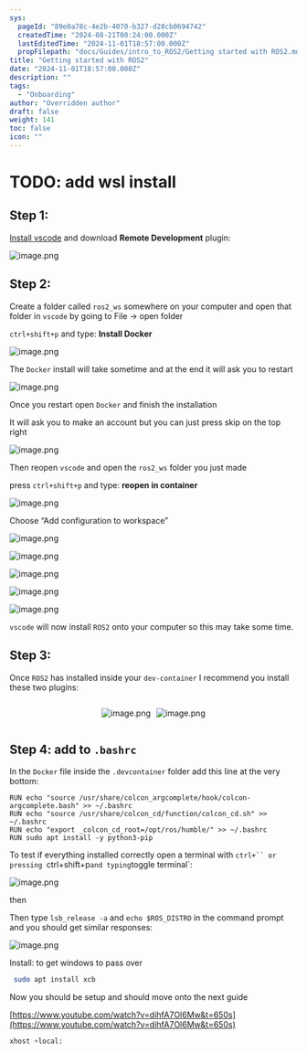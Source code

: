 ```yaml
---
sys:
  pageId: "89e0a78c-4e2b-4070-b327-d28cb0694742"
  createdTime: "2024-08-21T00:24:00.000Z"
  lastEditedTime: "2024-11-01T18:57:00.000Z"
  propFilepath: "docs/Guides/intro_to_ROS2/Getting started with ROS2.md"
title: "Getting started with ROS2"
date: "2024-11-01T18:57:00.000Z"
description: ""
tags:
  - "Onboarding"
author: "Overridden author"
draft: false
weight: 141
toc: false
icon: ""
---
```


# TODO: add wsl install

## Step 1:

[Install vscode](https://code.visualstudio.com/download) and download **Remote Development** plugin:

![image.png](https://prod-files-secure.s3.us-west-2.amazonaws.com/d518164a-d88e-44d1-a4ee-3adb3bd8bce0/efb52993-1881-4a40-b95e-6f020334f022/image.png?X-Amz-Algorithm=AWS4-HMAC-SHA256&X-Amz-Content-Sha256=UNSIGNED-PAYLOAD&X-Amz-Credential=ASIAZI2LB466YDWZE4AL%2F20250422%2Fus-west-2%2Fs3%2Faws4_request&X-Amz-Date=20250422T210800Z&X-Amz-Expires=3600&X-Amz-Security-Token=IQoJb3JpZ2luX2VjEFQaCXVzLXdlc3QtMiJGMEQCIBrtqRjwnN%2BNG2MIoick4uMRRHwg6pOFpyKu0xCxDPE%2BAiBdftiW%2FzgbpgJyIx8oseq9n7q6i7%2FjazxjO%2BiS%2BNq5RyqIBAjd%2F%2F%2F%2F%2F%2F%2F%2F%2F%2F8BEAAaDDYzNzQyMzE4MzgwNSIMCay4KdGof9js7dkpKtwDqqyu0Ucyw7XGwhpA7xoEDgjQYmH2UiTYMbQCCMBXX%2BMIXszzwzkSZt50q6a9Lmhofuv13hUPCavsZG2fSdfcU8KlDldE1EvSmBTs4dX63oshe2XEmqfaaba4Q3S%2BrX6rXqCg9DjYIfSmUCSvr8SHYYML2tUK3LcL2JvSvYHDznd4Ug%2BvwEpPfdQppfzDtramHfBndAsNWZ7znK1OAm1dw1EKwIH6%2FTi9xZAqOKx4GEjGcarW3i5JDVVapXSf2mKS%2BIK0xT116BEQLqkjbR1Ms7PU0%2FxwKSiOlKSWiBIOMHvqYJ3aVaJGgFO17kuRPKwcxS0nCzzXROdD7nXODPsFVano6Y8HPnz7BXUgpOMc4t6HSw2odVmpUT9SZihSQG%2FVe0GY8Tj8scZXrQeEk468TsO7E%2B6pUyA36w1%2FNq0%2F5Cwjn21J3sNrTp%2FtP8ygf6DVHMzL%2FjbLtIwVkYRLr1Ba6B%2BgPMRVS9Pvr0kyy4WPaFyrO4ESJqYMF2UX8rBATfaUSGSujSjA3Sd5d3EbFsd9m1WN2UOX1PWzNGvpG1QuS%2Bh0JNdSyMrilwIcO8YSHfA3HuESylsfbLoC%2BIBhWTFoFuEARPOwviuYczpgFUleJb8n2Onl%2F2k%2FxMHTmBIwjfCfwAY6pgGzS7zacVuMKfefM3tf9aSIKsx9idcd6CmqRRerAEoaj%2F3YdanO2JzWtgiKT47822SczeFNyst1xylACm2ErBGRAfsBM%2FfDgOKGrZZCTOpN3VYpFlUVOzd4AidHHQgeQB1nI8nN%2BXYTuloovNE0jC%2FpQ5%2Bo8aUPhecDOWpGhRDf4p1FxDXYk5UZpe3Pw6n%2F%2BL9ic03D6dGK2%2F6nrNeA7d%2FNIeQ5x9kk&X-Amz-Signature=cb93296ba7e17e12c66501911ff40b351f2fb65dd09e39291764f6d7dee390e3&X-Amz-SignedHeaders=host&x-id=GetObject)

## Step 2:

Create a folder called `ros2_ws` somewhere on your computer and open that folder in `vscode` by going to File → open folder 

`ctrl+shift+p` and type: **Install Docker**

![image.png](https://prod-files-secure.s3.us-west-2.amazonaws.com/d518164a-d88e-44d1-a4ee-3adb3bd8bce0/2269dc0e-1cd5-47ff-bceb-c04ad9b2eab0/image.png?X-Amz-Algorithm=AWS4-HMAC-SHA256&X-Amz-Content-Sha256=UNSIGNED-PAYLOAD&X-Amz-Credential=ASIAZI2LB466YDWZE4AL%2F20250422%2Fus-west-2%2Fs3%2Faws4_request&X-Amz-Date=20250422T210800Z&X-Amz-Expires=3600&X-Amz-Security-Token=IQoJb3JpZ2luX2VjEFQaCXVzLXdlc3QtMiJGMEQCIBrtqRjwnN%2BNG2MIoick4uMRRHwg6pOFpyKu0xCxDPE%2BAiBdftiW%2FzgbpgJyIx8oseq9n7q6i7%2FjazxjO%2BiS%2BNq5RyqIBAjd%2F%2F%2F%2F%2F%2F%2F%2F%2F%2F8BEAAaDDYzNzQyMzE4MzgwNSIMCay4KdGof9js7dkpKtwDqqyu0Ucyw7XGwhpA7xoEDgjQYmH2UiTYMbQCCMBXX%2BMIXszzwzkSZt50q6a9Lmhofuv13hUPCavsZG2fSdfcU8KlDldE1EvSmBTs4dX63oshe2XEmqfaaba4Q3S%2BrX6rXqCg9DjYIfSmUCSvr8SHYYML2tUK3LcL2JvSvYHDznd4Ug%2BvwEpPfdQppfzDtramHfBndAsNWZ7znK1OAm1dw1EKwIH6%2FTi9xZAqOKx4GEjGcarW3i5JDVVapXSf2mKS%2BIK0xT116BEQLqkjbR1Ms7PU0%2FxwKSiOlKSWiBIOMHvqYJ3aVaJGgFO17kuRPKwcxS0nCzzXROdD7nXODPsFVano6Y8HPnz7BXUgpOMc4t6HSw2odVmpUT9SZihSQG%2FVe0GY8Tj8scZXrQeEk468TsO7E%2B6pUyA36w1%2FNq0%2F5Cwjn21J3sNrTp%2FtP8ygf6DVHMzL%2FjbLtIwVkYRLr1Ba6B%2BgPMRVS9Pvr0kyy4WPaFyrO4ESJqYMF2UX8rBATfaUSGSujSjA3Sd5d3EbFsd9m1WN2UOX1PWzNGvpG1QuS%2Bh0JNdSyMrilwIcO8YSHfA3HuESylsfbLoC%2BIBhWTFoFuEARPOwviuYczpgFUleJb8n2Onl%2F2k%2FxMHTmBIwjfCfwAY6pgGzS7zacVuMKfefM3tf9aSIKsx9idcd6CmqRRerAEoaj%2F3YdanO2JzWtgiKT47822SczeFNyst1xylACm2ErBGRAfsBM%2FfDgOKGrZZCTOpN3VYpFlUVOzd4AidHHQgeQB1nI8nN%2BXYTuloovNE0jC%2FpQ5%2Bo8aUPhecDOWpGhRDf4p1FxDXYk5UZpe3Pw6n%2F%2BL9ic03D6dGK2%2F6nrNeA7d%2FNIeQ5x9kk&X-Amz-Signature=eadf10d4fed68c7d356035fe6215605e70da41a67426b44ebd78b6d4ace43618&X-Amz-SignedHeaders=host&x-id=GetObject)

The `Docker` install will take sometime and at the end it will ask you to restart

![image.png](https://prod-files-secure.s3.us-west-2.amazonaws.com/d518164a-d88e-44d1-a4ee-3adb3bd8bce0/ed233f78-be33-4b1f-b89c-9c346c0e961e/image.png?X-Amz-Algorithm=AWS4-HMAC-SHA256&X-Amz-Content-Sha256=UNSIGNED-PAYLOAD&X-Amz-Credential=ASIAZI2LB466YDWZE4AL%2F20250422%2Fus-west-2%2Fs3%2Faws4_request&X-Amz-Date=20250422T210800Z&X-Amz-Expires=3600&X-Amz-Security-Token=IQoJb3JpZ2luX2VjEFQaCXVzLXdlc3QtMiJGMEQCIBrtqRjwnN%2BNG2MIoick4uMRRHwg6pOFpyKu0xCxDPE%2BAiBdftiW%2FzgbpgJyIx8oseq9n7q6i7%2FjazxjO%2BiS%2BNq5RyqIBAjd%2F%2F%2F%2F%2F%2F%2F%2F%2F%2F8BEAAaDDYzNzQyMzE4MzgwNSIMCay4KdGof9js7dkpKtwDqqyu0Ucyw7XGwhpA7xoEDgjQYmH2UiTYMbQCCMBXX%2BMIXszzwzkSZt50q6a9Lmhofuv13hUPCavsZG2fSdfcU8KlDldE1EvSmBTs4dX63oshe2XEmqfaaba4Q3S%2BrX6rXqCg9DjYIfSmUCSvr8SHYYML2tUK3LcL2JvSvYHDznd4Ug%2BvwEpPfdQppfzDtramHfBndAsNWZ7znK1OAm1dw1EKwIH6%2FTi9xZAqOKx4GEjGcarW3i5JDVVapXSf2mKS%2BIK0xT116BEQLqkjbR1Ms7PU0%2FxwKSiOlKSWiBIOMHvqYJ3aVaJGgFO17kuRPKwcxS0nCzzXROdD7nXODPsFVano6Y8HPnz7BXUgpOMc4t6HSw2odVmpUT9SZihSQG%2FVe0GY8Tj8scZXrQeEk468TsO7E%2B6pUyA36w1%2FNq0%2F5Cwjn21J3sNrTp%2FtP8ygf6DVHMzL%2FjbLtIwVkYRLr1Ba6B%2BgPMRVS9Pvr0kyy4WPaFyrO4ESJqYMF2UX8rBATfaUSGSujSjA3Sd5d3EbFsd9m1WN2UOX1PWzNGvpG1QuS%2Bh0JNdSyMrilwIcO8YSHfA3HuESylsfbLoC%2BIBhWTFoFuEARPOwviuYczpgFUleJb8n2Onl%2F2k%2FxMHTmBIwjfCfwAY6pgGzS7zacVuMKfefM3tf9aSIKsx9idcd6CmqRRerAEoaj%2F3YdanO2JzWtgiKT47822SczeFNyst1xylACm2ErBGRAfsBM%2FfDgOKGrZZCTOpN3VYpFlUVOzd4AidHHQgeQB1nI8nN%2BXYTuloovNE0jC%2FpQ5%2Bo8aUPhecDOWpGhRDf4p1FxDXYk5UZpe3Pw6n%2F%2BL9ic03D6dGK2%2F6nrNeA7d%2FNIeQ5x9kk&X-Amz-Signature=9b52d589daeea5773b0e190eab4f4b99814a255565f13738b960d6a0fd83dbcc&X-Amz-SignedHeaders=host&x-id=GetObject)

Once you restart open `Docker` and finish the installation

It will ask you to make an account but you can just press skip on the top right

![image.png](https://prod-files-secure.s3.us-west-2.amazonaws.com/d518164a-d88e-44d1-a4ee-3adb3bd8bce0/21010ad9-1659-4fd9-9f59-9932a09b2a3d/image.png?X-Amz-Algorithm=AWS4-HMAC-SHA256&X-Amz-Content-Sha256=UNSIGNED-PAYLOAD&X-Amz-Credential=ASIAZI2LB466YDWZE4AL%2F20250422%2Fus-west-2%2Fs3%2Faws4_request&X-Amz-Date=20250422T210800Z&X-Amz-Expires=3600&X-Amz-Security-Token=IQoJb3JpZ2luX2VjEFQaCXVzLXdlc3QtMiJGMEQCIBrtqRjwnN%2BNG2MIoick4uMRRHwg6pOFpyKu0xCxDPE%2BAiBdftiW%2FzgbpgJyIx8oseq9n7q6i7%2FjazxjO%2BiS%2BNq5RyqIBAjd%2F%2F%2F%2F%2F%2F%2F%2F%2F%2F8BEAAaDDYzNzQyMzE4MzgwNSIMCay4KdGof9js7dkpKtwDqqyu0Ucyw7XGwhpA7xoEDgjQYmH2UiTYMbQCCMBXX%2BMIXszzwzkSZt50q6a9Lmhofuv13hUPCavsZG2fSdfcU8KlDldE1EvSmBTs4dX63oshe2XEmqfaaba4Q3S%2BrX6rXqCg9DjYIfSmUCSvr8SHYYML2tUK3LcL2JvSvYHDznd4Ug%2BvwEpPfdQppfzDtramHfBndAsNWZ7znK1OAm1dw1EKwIH6%2FTi9xZAqOKx4GEjGcarW3i5JDVVapXSf2mKS%2BIK0xT116BEQLqkjbR1Ms7PU0%2FxwKSiOlKSWiBIOMHvqYJ3aVaJGgFO17kuRPKwcxS0nCzzXROdD7nXODPsFVano6Y8HPnz7BXUgpOMc4t6HSw2odVmpUT9SZihSQG%2FVe0GY8Tj8scZXrQeEk468TsO7E%2B6pUyA36w1%2FNq0%2F5Cwjn21J3sNrTp%2FtP8ygf6DVHMzL%2FjbLtIwVkYRLr1Ba6B%2BgPMRVS9Pvr0kyy4WPaFyrO4ESJqYMF2UX8rBATfaUSGSujSjA3Sd5d3EbFsd9m1WN2UOX1PWzNGvpG1QuS%2Bh0JNdSyMrilwIcO8YSHfA3HuESylsfbLoC%2BIBhWTFoFuEARPOwviuYczpgFUleJb8n2Onl%2F2k%2FxMHTmBIwjfCfwAY6pgGzS7zacVuMKfefM3tf9aSIKsx9idcd6CmqRRerAEoaj%2F3YdanO2JzWtgiKT47822SczeFNyst1xylACm2ErBGRAfsBM%2FfDgOKGrZZCTOpN3VYpFlUVOzd4AidHHQgeQB1nI8nN%2BXYTuloovNE0jC%2FpQ5%2Bo8aUPhecDOWpGhRDf4p1FxDXYk5UZpe3Pw6n%2F%2BL9ic03D6dGK2%2F6nrNeA7d%2FNIeQ5x9kk&X-Amz-Signature=976c17fe27e7f6b080928a6e29e2b39de933a98d004650347822b12afcd3429a&X-Amz-SignedHeaders=host&x-id=GetObject)

Then reopen `vscode` and open the `ros2_ws` folder you just made

press `ctrl+shift+p` and type: **reopen in container**

![image.png](https://prod-files-secure.s3.us-west-2.amazonaws.com/d518164a-d88e-44d1-a4ee-3adb3bd8bce0/4e93b8c2-41ad-488c-8095-c74205196118/image.png?X-Amz-Algorithm=AWS4-HMAC-SHA256&X-Amz-Content-Sha256=UNSIGNED-PAYLOAD&X-Amz-Credential=ASIAZI2LB466YDWZE4AL%2F20250422%2Fus-west-2%2Fs3%2Faws4_request&X-Amz-Date=20250422T210800Z&X-Amz-Expires=3600&X-Amz-Security-Token=IQoJb3JpZ2luX2VjEFQaCXVzLXdlc3QtMiJGMEQCIBrtqRjwnN%2BNG2MIoick4uMRRHwg6pOFpyKu0xCxDPE%2BAiBdftiW%2FzgbpgJyIx8oseq9n7q6i7%2FjazxjO%2BiS%2BNq5RyqIBAjd%2F%2F%2F%2F%2F%2F%2F%2F%2F%2F8BEAAaDDYzNzQyMzE4MzgwNSIMCay4KdGof9js7dkpKtwDqqyu0Ucyw7XGwhpA7xoEDgjQYmH2UiTYMbQCCMBXX%2BMIXszzwzkSZt50q6a9Lmhofuv13hUPCavsZG2fSdfcU8KlDldE1EvSmBTs4dX63oshe2XEmqfaaba4Q3S%2BrX6rXqCg9DjYIfSmUCSvr8SHYYML2tUK3LcL2JvSvYHDznd4Ug%2BvwEpPfdQppfzDtramHfBndAsNWZ7znK1OAm1dw1EKwIH6%2FTi9xZAqOKx4GEjGcarW3i5JDVVapXSf2mKS%2BIK0xT116BEQLqkjbR1Ms7PU0%2FxwKSiOlKSWiBIOMHvqYJ3aVaJGgFO17kuRPKwcxS0nCzzXROdD7nXODPsFVano6Y8HPnz7BXUgpOMc4t6HSw2odVmpUT9SZihSQG%2FVe0GY8Tj8scZXrQeEk468TsO7E%2B6pUyA36w1%2FNq0%2F5Cwjn21J3sNrTp%2FtP8ygf6DVHMzL%2FjbLtIwVkYRLr1Ba6B%2BgPMRVS9Pvr0kyy4WPaFyrO4ESJqYMF2UX8rBATfaUSGSujSjA3Sd5d3EbFsd9m1WN2UOX1PWzNGvpG1QuS%2Bh0JNdSyMrilwIcO8YSHfA3HuESylsfbLoC%2BIBhWTFoFuEARPOwviuYczpgFUleJb8n2Onl%2F2k%2FxMHTmBIwjfCfwAY6pgGzS7zacVuMKfefM3tf9aSIKsx9idcd6CmqRRerAEoaj%2F3YdanO2JzWtgiKT47822SczeFNyst1xylACm2ErBGRAfsBM%2FfDgOKGrZZCTOpN3VYpFlUVOzd4AidHHQgeQB1nI8nN%2BXYTuloovNE0jC%2FpQ5%2Bo8aUPhecDOWpGhRDf4p1FxDXYk5UZpe3Pw6n%2F%2BL9ic03D6dGK2%2F6nrNeA7d%2FNIeQ5x9kk&X-Amz-Signature=9714d7d4d570d534c69c1fb31710c215811abd89bb5fa4e3cae8fe7b89c0d60c&X-Amz-SignedHeaders=host&x-id=GetObject)

Choose “Add configuration to workspace”

![image.png](https://prod-files-secure.s3.us-west-2.amazonaws.com/d518164a-d88e-44d1-a4ee-3adb3bd8bce0/9560b282-5060-4989-ba37-97e7b2c22476/image.png?X-Amz-Algorithm=AWS4-HMAC-SHA256&X-Amz-Content-Sha256=UNSIGNED-PAYLOAD&X-Amz-Credential=ASIAZI2LB466YDWZE4AL%2F20250422%2Fus-west-2%2Fs3%2Faws4_request&X-Amz-Date=20250422T210800Z&X-Amz-Expires=3600&X-Amz-Security-Token=IQoJb3JpZ2luX2VjEFQaCXVzLXdlc3QtMiJGMEQCIBrtqRjwnN%2BNG2MIoick4uMRRHwg6pOFpyKu0xCxDPE%2BAiBdftiW%2FzgbpgJyIx8oseq9n7q6i7%2FjazxjO%2BiS%2BNq5RyqIBAjd%2F%2F%2F%2F%2F%2F%2F%2F%2F%2F8BEAAaDDYzNzQyMzE4MzgwNSIMCay4KdGof9js7dkpKtwDqqyu0Ucyw7XGwhpA7xoEDgjQYmH2UiTYMbQCCMBXX%2BMIXszzwzkSZt50q6a9Lmhofuv13hUPCavsZG2fSdfcU8KlDldE1EvSmBTs4dX63oshe2XEmqfaaba4Q3S%2BrX6rXqCg9DjYIfSmUCSvr8SHYYML2tUK3LcL2JvSvYHDznd4Ug%2BvwEpPfdQppfzDtramHfBndAsNWZ7znK1OAm1dw1EKwIH6%2FTi9xZAqOKx4GEjGcarW3i5JDVVapXSf2mKS%2BIK0xT116BEQLqkjbR1Ms7PU0%2FxwKSiOlKSWiBIOMHvqYJ3aVaJGgFO17kuRPKwcxS0nCzzXROdD7nXODPsFVano6Y8HPnz7BXUgpOMc4t6HSw2odVmpUT9SZihSQG%2FVe0GY8Tj8scZXrQeEk468TsO7E%2B6pUyA36w1%2FNq0%2F5Cwjn21J3sNrTp%2FtP8ygf6DVHMzL%2FjbLtIwVkYRLr1Ba6B%2BgPMRVS9Pvr0kyy4WPaFyrO4ESJqYMF2UX8rBATfaUSGSujSjA3Sd5d3EbFsd9m1WN2UOX1PWzNGvpG1QuS%2Bh0JNdSyMrilwIcO8YSHfA3HuESylsfbLoC%2BIBhWTFoFuEARPOwviuYczpgFUleJb8n2Onl%2F2k%2FxMHTmBIwjfCfwAY6pgGzS7zacVuMKfefM3tf9aSIKsx9idcd6CmqRRerAEoaj%2F3YdanO2JzWtgiKT47822SczeFNyst1xylACm2ErBGRAfsBM%2FfDgOKGrZZCTOpN3VYpFlUVOzd4AidHHQgeQB1nI8nN%2BXYTuloovNE0jC%2FpQ5%2Bo8aUPhecDOWpGhRDf4p1FxDXYk5UZpe3Pw6n%2F%2BL9ic03D6dGK2%2F6nrNeA7d%2FNIeQ5x9kk&X-Amz-Signature=407f5e23a3ccd39728ad5a62ef274ef44d2ba06500e26e84d5594520a634bc9f&X-Amz-SignedHeaders=host&x-id=GetObject)

![image.png](https://prod-files-secure.s3.us-west-2.amazonaws.com/d518164a-d88e-44d1-a4ee-3adb3bd8bce0/2ee63f81-886b-48e8-a553-dc6e5eac99e4/image.png?X-Amz-Algorithm=AWS4-HMAC-SHA256&X-Amz-Content-Sha256=UNSIGNED-PAYLOAD&X-Amz-Credential=ASIAZI2LB466YDWZE4AL%2F20250422%2Fus-west-2%2Fs3%2Faws4_request&X-Amz-Date=20250422T210800Z&X-Amz-Expires=3600&X-Amz-Security-Token=IQoJb3JpZ2luX2VjEFQaCXVzLXdlc3QtMiJGMEQCIBrtqRjwnN%2BNG2MIoick4uMRRHwg6pOFpyKu0xCxDPE%2BAiBdftiW%2FzgbpgJyIx8oseq9n7q6i7%2FjazxjO%2BiS%2BNq5RyqIBAjd%2F%2F%2F%2F%2F%2F%2F%2F%2F%2F8BEAAaDDYzNzQyMzE4MzgwNSIMCay4KdGof9js7dkpKtwDqqyu0Ucyw7XGwhpA7xoEDgjQYmH2UiTYMbQCCMBXX%2BMIXszzwzkSZt50q6a9Lmhofuv13hUPCavsZG2fSdfcU8KlDldE1EvSmBTs4dX63oshe2XEmqfaaba4Q3S%2BrX6rXqCg9DjYIfSmUCSvr8SHYYML2tUK3LcL2JvSvYHDznd4Ug%2BvwEpPfdQppfzDtramHfBndAsNWZ7znK1OAm1dw1EKwIH6%2FTi9xZAqOKx4GEjGcarW3i5JDVVapXSf2mKS%2BIK0xT116BEQLqkjbR1Ms7PU0%2FxwKSiOlKSWiBIOMHvqYJ3aVaJGgFO17kuRPKwcxS0nCzzXROdD7nXODPsFVano6Y8HPnz7BXUgpOMc4t6HSw2odVmpUT9SZihSQG%2FVe0GY8Tj8scZXrQeEk468TsO7E%2B6pUyA36w1%2FNq0%2F5Cwjn21J3sNrTp%2FtP8ygf6DVHMzL%2FjbLtIwVkYRLr1Ba6B%2BgPMRVS9Pvr0kyy4WPaFyrO4ESJqYMF2UX8rBATfaUSGSujSjA3Sd5d3EbFsd9m1WN2UOX1PWzNGvpG1QuS%2Bh0JNdSyMrilwIcO8YSHfA3HuESylsfbLoC%2BIBhWTFoFuEARPOwviuYczpgFUleJb8n2Onl%2F2k%2FxMHTmBIwjfCfwAY6pgGzS7zacVuMKfefM3tf9aSIKsx9idcd6CmqRRerAEoaj%2F3YdanO2JzWtgiKT47822SczeFNyst1xylACm2ErBGRAfsBM%2FfDgOKGrZZCTOpN3VYpFlUVOzd4AidHHQgeQB1nI8nN%2BXYTuloovNE0jC%2FpQ5%2Bo8aUPhecDOWpGhRDf4p1FxDXYk5UZpe3Pw6n%2F%2BL9ic03D6dGK2%2F6nrNeA7d%2FNIeQ5x9kk&X-Amz-Signature=82e5aabf466f44bc873a8e392dcb6ab26f35b14201fb8e311a91b48b60bf8563&X-Amz-SignedHeaders=host&x-id=GetObject)

![image.png](https://prod-files-secure.s3.us-west-2.amazonaws.com/d518164a-d88e-44d1-a4ee-3adb3bd8bce0/ae1580b2-b048-407e-aed9-b584224a7a04/image.png?X-Amz-Algorithm=AWS4-HMAC-SHA256&X-Amz-Content-Sha256=UNSIGNED-PAYLOAD&X-Amz-Credential=ASIAZI2LB466YDWZE4AL%2F20250422%2Fus-west-2%2Fs3%2Faws4_request&X-Amz-Date=20250422T210800Z&X-Amz-Expires=3600&X-Amz-Security-Token=IQoJb3JpZ2luX2VjEFQaCXVzLXdlc3QtMiJGMEQCIBrtqRjwnN%2BNG2MIoick4uMRRHwg6pOFpyKu0xCxDPE%2BAiBdftiW%2FzgbpgJyIx8oseq9n7q6i7%2FjazxjO%2BiS%2BNq5RyqIBAjd%2F%2F%2F%2F%2F%2F%2F%2F%2F%2F8BEAAaDDYzNzQyMzE4MzgwNSIMCay4KdGof9js7dkpKtwDqqyu0Ucyw7XGwhpA7xoEDgjQYmH2UiTYMbQCCMBXX%2BMIXszzwzkSZt50q6a9Lmhofuv13hUPCavsZG2fSdfcU8KlDldE1EvSmBTs4dX63oshe2XEmqfaaba4Q3S%2BrX6rXqCg9DjYIfSmUCSvr8SHYYML2tUK3LcL2JvSvYHDznd4Ug%2BvwEpPfdQppfzDtramHfBndAsNWZ7znK1OAm1dw1EKwIH6%2FTi9xZAqOKx4GEjGcarW3i5JDVVapXSf2mKS%2BIK0xT116BEQLqkjbR1Ms7PU0%2FxwKSiOlKSWiBIOMHvqYJ3aVaJGgFO17kuRPKwcxS0nCzzXROdD7nXODPsFVano6Y8HPnz7BXUgpOMc4t6HSw2odVmpUT9SZihSQG%2FVe0GY8Tj8scZXrQeEk468TsO7E%2B6pUyA36w1%2FNq0%2F5Cwjn21J3sNrTp%2FtP8ygf6DVHMzL%2FjbLtIwVkYRLr1Ba6B%2BgPMRVS9Pvr0kyy4WPaFyrO4ESJqYMF2UX8rBATfaUSGSujSjA3Sd5d3EbFsd9m1WN2UOX1PWzNGvpG1QuS%2Bh0JNdSyMrilwIcO8YSHfA3HuESylsfbLoC%2BIBhWTFoFuEARPOwviuYczpgFUleJb8n2Onl%2F2k%2FxMHTmBIwjfCfwAY6pgGzS7zacVuMKfefM3tf9aSIKsx9idcd6CmqRRerAEoaj%2F3YdanO2JzWtgiKT47822SczeFNyst1xylACm2ErBGRAfsBM%2FfDgOKGrZZCTOpN3VYpFlUVOzd4AidHHQgeQB1nI8nN%2BXYTuloovNE0jC%2FpQ5%2Bo8aUPhecDOWpGhRDf4p1FxDXYk5UZpe3Pw6n%2F%2BL9ic03D6dGK2%2F6nrNeA7d%2FNIeQ5x9kk&X-Amz-Signature=f5aadcd7702dcf3ce42573e9d94c0e5d2bfcf412b3290086aa4ba7c73c4dcc5f&X-Amz-SignedHeaders=host&x-id=GetObject)

![image.png](https://prod-files-secure.s3.us-west-2.amazonaws.com/d518164a-d88e-44d1-a4ee-3adb3bd8bce0/53255b28-f75e-430f-b9e3-c0ac8577e42b/image.png?X-Amz-Algorithm=AWS4-HMAC-SHA256&X-Amz-Content-Sha256=UNSIGNED-PAYLOAD&X-Amz-Credential=ASIAZI2LB466YDWZE4AL%2F20250422%2Fus-west-2%2Fs3%2Faws4_request&X-Amz-Date=20250422T210800Z&X-Amz-Expires=3600&X-Amz-Security-Token=IQoJb3JpZ2luX2VjEFQaCXVzLXdlc3QtMiJGMEQCIBrtqRjwnN%2BNG2MIoick4uMRRHwg6pOFpyKu0xCxDPE%2BAiBdftiW%2FzgbpgJyIx8oseq9n7q6i7%2FjazxjO%2BiS%2BNq5RyqIBAjd%2F%2F%2F%2F%2F%2F%2F%2F%2F%2F8BEAAaDDYzNzQyMzE4MzgwNSIMCay4KdGof9js7dkpKtwDqqyu0Ucyw7XGwhpA7xoEDgjQYmH2UiTYMbQCCMBXX%2BMIXszzwzkSZt50q6a9Lmhofuv13hUPCavsZG2fSdfcU8KlDldE1EvSmBTs4dX63oshe2XEmqfaaba4Q3S%2BrX6rXqCg9DjYIfSmUCSvr8SHYYML2tUK3LcL2JvSvYHDznd4Ug%2BvwEpPfdQppfzDtramHfBndAsNWZ7znK1OAm1dw1EKwIH6%2FTi9xZAqOKx4GEjGcarW3i5JDVVapXSf2mKS%2BIK0xT116BEQLqkjbR1Ms7PU0%2FxwKSiOlKSWiBIOMHvqYJ3aVaJGgFO17kuRPKwcxS0nCzzXROdD7nXODPsFVano6Y8HPnz7BXUgpOMc4t6HSw2odVmpUT9SZihSQG%2FVe0GY8Tj8scZXrQeEk468TsO7E%2B6pUyA36w1%2FNq0%2F5Cwjn21J3sNrTp%2FtP8ygf6DVHMzL%2FjbLtIwVkYRLr1Ba6B%2BgPMRVS9Pvr0kyy4WPaFyrO4ESJqYMF2UX8rBATfaUSGSujSjA3Sd5d3EbFsd9m1WN2UOX1PWzNGvpG1QuS%2Bh0JNdSyMrilwIcO8YSHfA3HuESylsfbLoC%2BIBhWTFoFuEARPOwviuYczpgFUleJb8n2Onl%2F2k%2FxMHTmBIwjfCfwAY6pgGzS7zacVuMKfefM3tf9aSIKsx9idcd6CmqRRerAEoaj%2F3YdanO2JzWtgiKT47822SczeFNyst1xylACm2ErBGRAfsBM%2FfDgOKGrZZCTOpN3VYpFlUVOzd4AidHHQgeQB1nI8nN%2BXYTuloovNE0jC%2FpQ5%2Bo8aUPhecDOWpGhRDf4p1FxDXYk5UZpe3Pw6n%2F%2BL9ic03D6dGK2%2F6nrNeA7d%2FNIeQ5x9kk&X-Amz-Signature=361390f65e4bb0be0fd8cac741bf9acc5ef7f32709632bcb84ac34063ce7d1eb&X-Amz-SignedHeaders=host&x-id=GetObject)

![image.png](https://prod-files-secure.s3.us-west-2.amazonaws.com/d518164a-d88e-44d1-a4ee-3adb3bd8bce0/7c562767-5af9-4ffb-97d1-327bcdf4ee00/image.png?X-Amz-Algorithm=AWS4-HMAC-SHA256&X-Amz-Content-Sha256=UNSIGNED-PAYLOAD&X-Amz-Credential=ASIAZI2LB466YDWZE4AL%2F20250422%2Fus-west-2%2Fs3%2Faws4_request&X-Amz-Date=20250422T210800Z&X-Amz-Expires=3600&X-Amz-Security-Token=IQoJb3JpZ2luX2VjEFQaCXVzLXdlc3QtMiJGMEQCIBrtqRjwnN%2BNG2MIoick4uMRRHwg6pOFpyKu0xCxDPE%2BAiBdftiW%2FzgbpgJyIx8oseq9n7q6i7%2FjazxjO%2BiS%2BNq5RyqIBAjd%2F%2F%2F%2F%2F%2F%2F%2F%2F%2F8BEAAaDDYzNzQyMzE4MzgwNSIMCay4KdGof9js7dkpKtwDqqyu0Ucyw7XGwhpA7xoEDgjQYmH2UiTYMbQCCMBXX%2BMIXszzwzkSZt50q6a9Lmhofuv13hUPCavsZG2fSdfcU8KlDldE1EvSmBTs4dX63oshe2XEmqfaaba4Q3S%2BrX6rXqCg9DjYIfSmUCSvr8SHYYML2tUK3LcL2JvSvYHDznd4Ug%2BvwEpPfdQppfzDtramHfBndAsNWZ7znK1OAm1dw1EKwIH6%2FTi9xZAqOKx4GEjGcarW3i5JDVVapXSf2mKS%2BIK0xT116BEQLqkjbR1Ms7PU0%2FxwKSiOlKSWiBIOMHvqYJ3aVaJGgFO17kuRPKwcxS0nCzzXROdD7nXODPsFVano6Y8HPnz7BXUgpOMc4t6HSw2odVmpUT9SZihSQG%2FVe0GY8Tj8scZXrQeEk468TsO7E%2B6pUyA36w1%2FNq0%2F5Cwjn21J3sNrTp%2FtP8ygf6DVHMzL%2FjbLtIwVkYRLr1Ba6B%2BgPMRVS9Pvr0kyy4WPaFyrO4ESJqYMF2UX8rBATfaUSGSujSjA3Sd5d3EbFsd9m1WN2UOX1PWzNGvpG1QuS%2Bh0JNdSyMrilwIcO8YSHfA3HuESylsfbLoC%2BIBhWTFoFuEARPOwviuYczpgFUleJb8n2Onl%2F2k%2FxMHTmBIwjfCfwAY6pgGzS7zacVuMKfefM3tf9aSIKsx9idcd6CmqRRerAEoaj%2F3YdanO2JzWtgiKT47822SczeFNyst1xylACm2ErBGRAfsBM%2FfDgOKGrZZCTOpN3VYpFlUVOzd4AidHHQgeQB1nI8nN%2BXYTuloovNE0jC%2FpQ5%2Bo8aUPhecDOWpGhRDf4p1FxDXYk5UZpe3Pw6n%2F%2BL9ic03D6dGK2%2F6nrNeA7d%2FNIeQ5x9kk&X-Amz-Signature=4afec8c22345c34fa1c705aac994d0467422d0fb19ca04781d979b744dee70de&X-Amz-SignedHeaders=host&x-id=GetObject)

`vscode` will now install `ROS2` onto your computer so this may take some time.

## Step 3:

Once `ROS2` has installed inside your `dev-container` I recommend you install these two plugins:

<div style="display: flex;flex-direction: row; column-gap:10px; max-width: 630px;justify-content: center;">
<div>

![image.png](https://prod-files-secure.s3.us-west-2.amazonaws.com/d518164a-d88e-44d1-a4ee-3adb3bd8bce0/3fc3d550-5a54-4ba1-ba6b-faa01cdb7369/image.png?X-Amz-Algorithm=AWS4-HMAC-SHA256&X-Amz-Content-Sha256=UNSIGNED-PAYLOAD&X-Amz-Credential=ASIAZI2LB4664MWMO2BW%2F20250422%2Fus-west-2%2Fs3%2Faws4_request&X-Amz-Date=20250422T210801Z&X-Amz-Expires=3600&X-Amz-Security-Token=IQoJb3JpZ2luX2VjEFQaCXVzLXdlc3QtMiJHMEUCIQD4ZPvqJR1WOrI3ZQ3o1NIqdTmsd6BTAInM4FlgI%2Fp56AIgGd1AQd2T8ptQOGe%2Fd7rg4L1whyZQyQA4yXyyT19BDE8qiAQI3f%2F%2F%2F%2F%2F%2F%2F%2F%2F%2FARAAGgw2Mzc0MjMxODM4MDUiDIcfXqGIf52ebL9JgyrcA0KTFQwtcJxC%2BkPwt2GVdcRHVAC5YzVVayn7ULF0UKoCSrnClczCoS8%2FEnE1xUQCU0Pm4ktv%2BIHeNuvqp4yIATke0FlqIKYnCeus4ZveLRI7SQ0OmbCj%2Fdu0jIrgCgAVFQpfNLMgSiE5xbV3f1eqY%2BCyVeO0N31Agewf1yVfOzEzLbEDGtibf%2FVuGbLIMLwqCJaSZ2vCDKNSs0gxxU17DHNOyytU7DjZnP9c8ba5RXFMaeBHtvr4SZ9rlP4b9kjcXODosIK14vfqIoHs7iGZBndKUCVWaJeBiHS2B%2Fdiyin4A291b8kDcGL8nBmFOBjCTsrAAjdGZkgOWMJQjzgh1jO75K8FjaNyTzrFJjq5AacOQO%2FRy%2BPsEnPoynxyiZx9Zquq%2FuqW6gF%2B%2FSZ3G6KyK5P8hBMlqpAGfSTUiLd85r98tfSQEO%2BAS1WbWN9ePmTkMnSQ6OlgeabSjfxpNSGuD8YGDR3bsFx%2FJ87WDN2WJiE4S2uPc%2BENK6Ksns34xXNmU7Bgh1bgzkxD9r3wR4DPUGo57jk2CfK2pcK8lDR1vBZPHmaLDwLjNNMMsEy8gVPYt9mWxvTpB10x1Jgb9iz2tpJESpqxra7Meiv3c7I5qj5CsIFc5lUWVJtls0JeMKjvn8AGOqUBUjWVa0d9bvhVwappCfe0b7EPdbQXc32M%2BjUyVBI3k3L7NytdqvNLxUYdw4207%2F9Z71ttyl1RwrUpWmDwn9Q0evgyXKDTuDruyL%2FxwgAA%2Bhb1iouTmtVa7LaiYB9qxQJg%2BuaX%2BQuDaLPTuPnRjUwrKdwdtYaE8yQMpQKHJFYS4IoQcQBHwN2RrDEcRmZN79XrNPqE5te0z8eFgGxb7c%2BGCDDlELeO&X-Amz-Signature=5a7aa51b0df6a40a2cc86bea819685e703d24825b09a8a29fb72715bbf606525&X-Amz-SignedHeaders=host&x-id=GetObject)

</div>
<div>

![image.png](https://prod-files-secure.s3.us-west-2.amazonaws.com/d518164a-d88e-44d1-a4ee-3adb3bd8bce0/d994cc66-13c2-4093-a5a3-f84cf4601a82/image.png?X-Amz-Algorithm=AWS4-HMAC-SHA256&X-Amz-Content-Sha256=UNSIGNED-PAYLOAD&X-Amz-Credential=ASIAZI2LB4667MMRGJT4%2F20250422%2Fus-west-2%2Fs3%2Faws4_request&X-Amz-Date=20250422T210804Z&X-Amz-Expires=3600&X-Amz-Security-Token=IQoJb3JpZ2luX2VjEFUaCXVzLXdlc3QtMiJHMEUCIQC1%2Byadmx66s0mOZ%2FhbM9FxDdzn2WAKwZyXQw%2BT25z7fAIgUWeKJGImZisC010za2f7pRkB21Hvwk8H8vbvZK6HtWAqiAQI3v%2F%2F%2F%2F%2F%2F%2F%2F%2F%2FARAAGgw2Mzc0MjMxODM4MDUiDOIDOZ2NfNCk52ixmCrcA0ECWgk7F%2FUlgMdjE5Wjvdz7fnj5nbGFaPjxxnyD0RrGb1UA09luGW2UOO%2B%2FoVAIxABvUXXZV4iyj9LDHT4gTJzqUzgQLHKJDEJsdfNJloGb76ECeGqJEh4yRuyJ7g0JPAnEgrOl5OPgLF7IfreGddmeNPO0cJ8KP%2FfRX%2FZVdMsFOTv8he5LNrzTWuQWfiNMihF4dqThiqb6RzNzVE68kDcjrEzThLfM5WlbnKy5NZU94kksy44UpXVP5uomM%2Fpp%2BeqwNDQ9nhPRfA4Bnzy1SHGw8WQYmTzhI9iJ3eNq5eyQ3wS2X1c271wCT37tW1QHHeWIpyh3NVKXxqXHK0kvEwaEIhiSsklCIP28oi0xrxDJxNis09S1WuAOmdhr9ECw5w%2Bh5EXFiYaK%2BrkX%2BQuZp99Tddb0HlMYkQUVEtpb3NApS%2BCZ4HjE%2FsxVurpYwtfU09pGpzB0KvhTu70PSYFuSsJAUg1kMNft6FWbQOA1dnOD3omfZj7%2F5VkP5nkNTO4K5C%2FgnfSKxh2gvEz%2F8ovXYbgHZFUAVpCS%2F66YBGXvzGJj5QB9sGNiV5rnpOxoBOnkjER9i%2FvoVSbVPjQ7nAYJmVAIJIa6WRupS8K%2F6fup2iYAErQcOdwe1NGz5ngQMMOJoMAGOqUBq5R0MIY1xrZO0VpxxadTqFGWykyozPEYMJX13jL8skVLulrGAcyWJQ%2BpydetJbP6%2FN9xMBYstcRJuClsM6f%2FR9I4e%2BqwGXz1GUTkmZ6gVvOdWEA3p8PEwK8IpQtXLH9iYA%2FQHAq0DQWFVNyAydYhuXKHg5aoBwENCfF8MwnJ0svvKs7%2FeP7tpoq6jk4JW7qSodNLu%2FSK1HKVbqRHme2o9ikAMigr&X-Amz-Signature=4eddf6e32042a903ad555a999e3e9c0cd020de0990f6ef4aaa332eacd57fbe9d&X-Amz-SignedHeaders=host&x-id=GetObject)

</div>
</div>

## Step 4: add to `.bashrc`

In the `Docker` file inside the `.devcontainer` folder add this line at the very bottom: 

```docker
RUN echo "source /usr/share/colcon_argcomplete/hook/colcon-argcomplete.bash" >> ~/.bashrc
RUN echo "source /usr/share/colcon_cd/function/colcon_cd.sh" >> ~/.bashrc
RUN echo "export _colcon_cd_root=/opt/ros/humble/" >> ~/.bashrc
RUN sudo apt install -y python3-pip 
```

To test if everything installed correctly open a terminal with `ctrl+`` or pressing `ctrl+shift+p` and typing `toggle terminal`:

![image.png](https://prod-files-secure.s3.us-west-2.amazonaws.com/d518164a-d88e-44d1-a4ee-3adb3bd8bce0/6a4943d8-b04e-4c02-9a58-775f3384d1a5/image.png?X-Amz-Algorithm=AWS4-HMAC-SHA256&X-Amz-Content-Sha256=UNSIGNED-PAYLOAD&X-Amz-Credential=ASIAZI2LB466YDWZE4AL%2F20250422%2Fus-west-2%2Fs3%2Faws4_request&X-Amz-Date=20250422T210800Z&X-Amz-Expires=3600&X-Amz-Security-Token=IQoJb3JpZ2luX2VjEFQaCXVzLXdlc3QtMiJGMEQCIBrtqRjwnN%2BNG2MIoick4uMRRHwg6pOFpyKu0xCxDPE%2BAiBdftiW%2FzgbpgJyIx8oseq9n7q6i7%2FjazxjO%2BiS%2BNq5RyqIBAjd%2F%2F%2F%2F%2F%2F%2F%2F%2F%2F8BEAAaDDYzNzQyMzE4MzgwNSIMCay4KdGof9js7dkpKtwDqqyu0Ucyw7XGwhpA7xoEDgjQYmH2UiTYMbQCCMBXX%2BMIXszzwzkSZt50q6a9Lmhofuv13hUPCavsZG2fSdfcU8KlDldE1EvSmBTs4dX63oshe2XEmqfaaba4Q3S%2BrX6rXqCg9DjYIfSmUCSvr8SHYYML2tUK3LcL2JvSvYHDznd4Ug%2BvwEpPfdQppfzDtramHfBndAsNWZ7znK1OAm1dw1EKwIH6%2FTi9xZAqOKx4GEjGcarW3i5JDVVapXSf2mKS%2BIK0xT116BEQLqkjbR1Ms7PU0%2FxwKSiOlKSWiBIOMHvqYJ3aVaJGgFO17kuRPKwcxS0nCzzXROdD7nXODPsFVano6Y8HPnz7BXUgpOMc4t6HSw2odVmpUT9SZihSQG%2FVe0GY8Tj8scZXrQeEk468TsO7E%2B6pUyA36w1%2FNq0%2F5Cwjn21J3sNrTp%2FtP8ygf6DVHMzL%2FjbLtIwVkYRLr1Ba6B%2BgPMRVS9Pvr0kyy4WPaFyrO4ESJqYMF2UX8rBATfaUSGSujSjA3Sd5d3EbFsd9m1WN2UOX1PWzNGvpG1QuS%2Bh0JNdSyMrilwIcO8YSHfA3HuESylsfbLoC%2BIBhWTFoFuEARPOwviuYczpgFUleJb8n2Onl%2F2k%2FxMHTmBIwjfCfwAY6pgGzS7zacVuMKfefM3tf9aSIKsx9idcd6CmqRRerAEoaj%2F3YdanO2JzWtgiKT47822SczeFNyst1xylACm2ErBGRAfsBM%2FfDgOKGrZZCTOpN3VYpFlUVOzd4AidHHQgeQB1nI8nN%2BXYTuloovNE0jC%2FpQ5%2Bo8aUPhecDOWpGhRDf4p1FxDXYk5UZpe3Pw6n%2F%2BL9ic03D6dGK2%2F6nrNeA7d%2FNIeQ5x9kk&X-Amz-Signature=f30f1fcb18a823e94c5f106a7d045d14a7ba8ed8b1abe8f4631ea05e2cda25bb&X-Amz-SignedHeaders=host&x-id=GetObject)

then 

Then type `lsb_release -a` and `echo $ROS_DISTRO` in the command prompt and you should get similar responses:

![image.png](https://prod-files-secure.s3.us-west-2.amazonaws.com/d518164a-d88e-44d1-a4ee-3adb3bd8bce0/3e635dec-a805-4e85-8b9e-d000e5b71a4e/image.png?X-Amz-Algorithm=AWS4-HMAC-SHA256&X-Amz-Content-Sha256=UNSIGNED-PAYLOAD&X-Amz-Credential=ASIAZI2LB466YDWZE4AL%2F20250422%2Fus-west-2%2Fs3%2Faws4_request&X-Amz-Date=20250422T210800Z&X-Amz-Expires=3600&X-Amz-Security-Token=IQoJb3JpZ2luX2VjEFQaCXVzLXdlc3QtMiJGMEQCIBrtqRjwnN%2BNG2MIoick4uMRRHwg6pOFpyKu0xCxDPE%2BAiBdftiW%2FzgbpgJyIx8oseq9n7q6i7%2FjazxjO%2BiS%2BNq5RyqIBAjd%2F%2F%2F%2F%2F%2F%2F%2F%2F%2F8BEAAaDDYzNzQyMzE4MzgwNSIMCay4KdGof9js7dkpKtwDqqyu0Ucyw7XGwhpA7xoEDgjQYmH2UiTYMbQCCMBXX%2BMIXszzwzkSZt50q6a9Lmhofuv13hUPCavsZG2fSdfcU8KlDldE1EvSmBTs4dX63oshe2XEmqfaaba4Q3S%2BrX6rXqCg9DjYIfSmUCSvr8SHYYML2tUK3LcL2JvSvYHDznd4Ug%2BvwEpPfdQppfzDtramHfBndAsNWZ7znK1OAm1dw1EKwIH6%2FTi9xZAqOKx4GEjGcarW3i5JDVVapXSf2mKS%2BIK0xT116BEQLqkjbR1Ms7PU0%2FxwKSiOlKSWiBIOMHvqYJ3aVaJGgFO17kuRPKwcxS0nCzzXROdD7nXODPsFVano6Y8HPnz7BXUgpOMc4t6HSw2odVmpUT9SZihSQG%2FVe0GY8Tj8scZXrQeEk468TsO7E%2B6pUyA36w1%2FNq0%2F5Cwjn21J3sNrTp%2FtP8ygf6DVHMzL%2FjbLtIwVkYRLr1Ba6B%2BgPMRVS9Pvr0kyy4WPaFyrO4ESJqYMF2UX8rBATfaUSGSujSjA3Sd5d3EbFsd9m1WN2UOX1PWzNGvpG1QuS%2Bh0JNdSyMrilwIcO8YSHfA3HuESylsfbLoC%2BIBhWTFoFuEARPOwviuYczpgFUleJb8n2Onl%2F2k%2FxMHTmBIwjfCfwAY6pgGzS7zacVuMKfefM3tf9aSIKsx9idcd6CmqRRerAEoaj%2F3YdanO2JzWtgiKT47822SczeFNyst1xylACm2ErBGRAfsBM%2FfDgOKGrZZCTOpN3VYpFlUVOzd4AidHHQgeQB1nI8nN%2BXYTuloovNE0jC%2FpQ5%2Bo8aUPhecDOWpGhRDf4p1FxDXYk5UZpe3Pw6n%2F%2BL9ic03D6dGK2%2F6nrNeA7d%2FNIeQ5x9kk&X-Amz-Signature=0b3acd6cf01ea6d11fac7c10a944f6dd9bc6196ee4825953d364fb71a41a49f0&X-Amz-SignedHeaders=host&x-id=GetObject)

Install:  to get windows to pass over

```bash
 sudo apt install xcb
```

Now you should be setup and should move onto the next guide 

[https://www.youtube.com/watch?v=dihfA7Ol6Mw&t=650s](https://www.youtube.com/watch?v=dihfA7Ol6Mw&t=650s)

```python
xhost +local:
```
